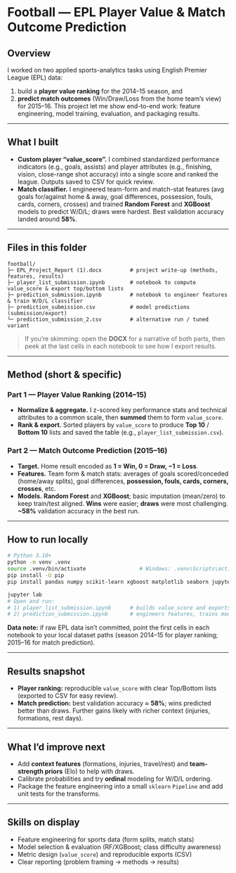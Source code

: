 # Football — EPL Player Value & Match Outcome Prediction

## Overview

I worked on two applied sports-analytics tasks using English Premier League (EPL) data:

1. build a **player value ranking** for the 2014–15 season, and
2. **predict match outcomes** (Win/Draw/Loss from the home team’s view) for 2015–16.
   This project let me show end-to-end work: feature engineering, model training, evaluation, and packaging results.&#x20;

---

## What I built 

* **Custom player “value\_score”.** I combined standardized performance indicators (e.g., goals, assists) and player attributes (e.g., finishing, vision, close-range shot accuracy) into a single score and ranked the league. Outputs saved to CSV for quick review.&#x20;
* **Match classifier.** I engineered team-form and match-stat features (avg goals for/against home & away, goal differences, possession, fouls, cards, corners, crosses) and trained **Random Forest** and **XGBoost** models to predict W/D/L; draws were hardest. Best validation accuracy landed around **58%**.&#x20;

---

## Files in this folder

```
football/
├─ EPL_Project_Report (1).docx         # project write-up (methods, features, results)
├─ player_list_submission.ipynb        # notebook to compute value_score & export top/bottom lists
├─ prediction_submission.ipynb         # notebook to engineer features & train W/D/L classifier
├─ prediction_submission.csv           # model predictions (submission/export)
└─ prediction_submission_2.csv         # alternative run / tuned variant
```

> If you’re skimming: open the **DOCX** for a narrative of both parts, then peek at the last cells in each notebook to see how I export results.&#x20;

---

## Method (short & specific)

### Part 1 — Player Value Ranking (2014–15)

* **Normalize & aggregate.** I z-scored key performance stats and technical attributes to a common scale, then **summed** them to form `value_score`.&#x20;
* **Rank & export.** Sorted players by `value_score` to produce **Top 10** / **Bottom 10** lists and saved the table (e.g., `player_list_submission.csv`).&#x20;

### Part 2 — Match Outcome Prediction (2015–16)

* **Target.** Home result encoded as **1 = Win, 0 = Draw, −1 = Loss**.&#x20;
* **Features.** Team form & match stats: averages of goals scored/conceded (home/away splits), goal differences, **possession, fouls, cards, corners, crosses**, etc.&#x20;
* **Models.** **Random Forest** and **XGBoost**; basic imputation (mean/zero) to keep train/test aligned. **Wins** were easier; **draws** were most challenging. **\~58%** validation accuracy in the best run.&#x20;

---

## How to run locally

```bash
# Python 3.10+
python -m venv .venv
source .venv/bin/activate                 # Windows: .venv\Scripts\activate
pip install -U pip
pip install pandas numpy scikit-learn xgboost matplotlib seaborn jupyterlab

jupyter lab
# Open and run:
# 1) player_list_submission.ipynb      # builds value_score and exports CSV
# 2) prediction_submission.ipynb       # engineers features, trains models, exports predictions
```

**Data note:** if raw EPL data isn’t committed, point the first cells in each notebook to your local dataset paths (season 2014–15 for player ranking; 2015–16 for match prediction).

---

## Results snapshot

* **Player ranking:** reproducible `value_score` with clear Top/Bottom lists (exported to CSV for easy review).&#x20;
* **Match prediction:** best validation accuracy ≈ **58%**; wins predicted better than draws. Further gains likely with richer context (injuries, formations, rest days).&#x20;

---

## What I’d improve next

* Add **context features** (formations, injuries, travel/rest) and **team-strength priors** (Elo) to help with draws.&#x20;
* Calibrate probabilities and try **ordinal** modeling for W/D/L ordering.
* Package the feature engineering into a small `sklearn` `Pipeline` and add unit tests for the transforms.

---

## Skills on display

* Feature engineering for sports data (form splits, match stats)
* Model selection & evaluation (RF/XGBoost; class difficulty awareness)
* Metric design (`value_score`) and reproducible exports (CSV)
* Clear reporting (problem framing → methods → results)&#x20;
